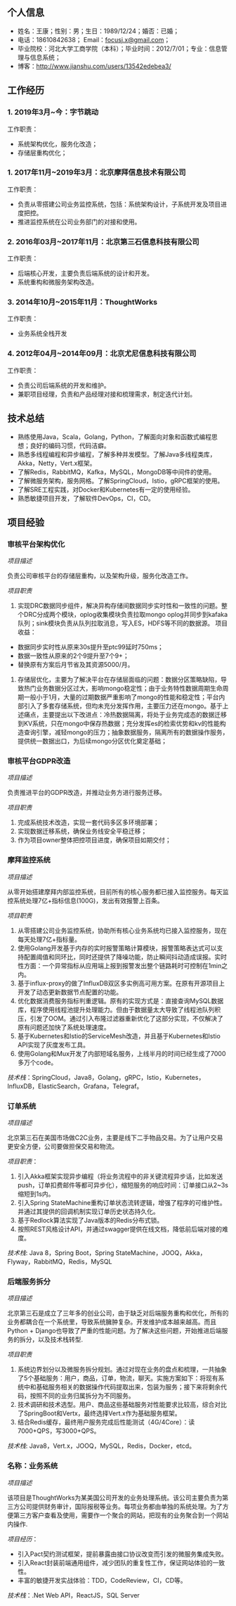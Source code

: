 ## 个人信息

- 姓名：王康；性别：男；生日：1989/12/24；婚否：已婚；
- 电话：18610842638； Email：focusj.x@gmail.com；
- 毕业院校：河北大学工商学院（本科）；毕业时间：2012/7/01；专业：信息管理与信息系统；
- 博客：http://www.jianshu.com/users/13542edebea3/

## 工作经历

### 1. 2019年3月~今：字节跳动
工作职责：
- 系统架构优化，服务化改造；
- 存储层重构优化；

### 1. 2017年11月~2019年3月：北京摩拜信息技术有限公司
工作职责：
- 负责从零搭建公司业务监控系统，包括：系统架构设计，子系统开发及项目进度把控。
- 推进监控系统在公司业务部门的对接和使用。

### 2. 2016年03月~2017年11月：北京第三石信息科技有限公司
工作职责：
- 后端核心开发，主要负责后端系统的设计和开发。
- 系统重构和微服务架构改造。

### 3. 2014年10月~2015年11月：ThoughtWorks
工作职责：
- 业务系统全栈开发

### 4. 2012年04月~2014年09月：北京尤尼信息科技有限公司
工作职责：
- 负责公司后端系统的开发和维护。
- 兼职项目经理，负责和产品经理对接和梳理需求，制定迭代计划。 

## 技术总结

- 熟练使用Java，Scala，Golang，Python，了解面向对象和函数式编程思想；良好的编码习惯，代码洁癖。
- 熟悉多线程编程和异步编程，了解多种并发模型。了解Java多线程类库，Akka，Netty，Vert.x框架。
- 了解Redis，RabbitMQ，Kafka，MySQL，MongoDB等中间件的使用。
- 了解微服务架构，服务网格。了解SpringCloud，Istio，gRPC框架的使用。
- 了解SRE工程实践，对Docker和Kubernetes有一定的使用经验。
- 熟悉敏捷项目开发，了解软件DevOps，CI，CD。

## 项目经验

### 审核平台架构优化
*项目描述*

负责公司审核平台的存储层重构，以及架构升级，服务化改造工作。

*项目职责*

1. 实现DRC数据同步组件，解决异构存储间数据同步实时性和一致性的问题。整个DRC分成两个模块，oplog收集模块负责拉取mongo oplog并同步到kafaka队列；sink模块负责从队列拉取消息，写入ES，HDFS等不同的数据源。
项目收益：
- 数据同步实时性从原来30s提升至ptc99延时750ms；
- 数据一致性从原来的2个9提升至7个9+；
- 替换原有方案后月节省及其资源5000/月。

1. 存储层优化，主要为了解决平台在存储层面临的问题：数据分区策略缺陷，导致热门业务数据分区过大，影响mongo稳定性；由于业务特性数据周期生命周期一般小于1月，大量的过期数据严重影响了mongo的性能和稳定性；平台内部引入了多套存储系统，但均未充分发挥作用，主要压力还在mongo。基于上述痛点，主要提出以下改进点：冷热数据隔离，将处于业务完成态的数据迁移到KV系统，只在mongo中保存热数据；充分发挥es的检索优势和kv的性能构造查询引擎，减轻mongo的压力；抽象数据服务，隔离所有的数据操作服务，提供统一数据出口，为后续mongo分区优化奠定基础；

### 审核平台GDPR改造

*项目描述*

负责推进平台的GDPR改造，并推动业务方进行服务迁移。

*项目职责*

1. 完成系统技术改造，实现一套代码多区多环境部署；
2. 实现数据迁移系统，确保业务线安全平稳迁移；
3. 作为项目owner整体把控项目进度，确保项目如期交付；

### 摩拜监控系统

*项目描述*

从零开始搭建摩拜内部监控系统，目前所有的核心服务都已接入监控服务。每天监控系统处理7亿+指标信息(100G)，发出有效报警上百条。

*项目职责*

1. 从零搭建公司业务监控系统，协助所有核心业务系统均已接入监控服务，现在每天处理7亿+指标量。
2. 使用Golang开发基于内存的实时报警策略计算模块，报警策略表达式可以支持配置阈值和同环比，同时还提供了降噪功能，防止瞬间抖动造成误报。实时性方面：一个异常指标从应用端上报到报警发出整个链路耗时可控制在1min之内。
3. 基于influx-proxy的做了InfluxDB双区多实例高可用方案。在原有开源项目上开发了动态更新数据节点配置的功能。
4. 优化数据消费服务指标判重逻辑。原有的实现方式是：直接查询MySQL数据库，程序使用线程池提升处理能力。但由于数据量太大导致了线程池队列积压，引发了OOM。通过引入布隆过滤器重新优化了这部分实现，不仅解决了原有问题还加快了系统处理速度。
5. 基于Kubernetes和Istio的ServiceMesh改造，并且基于Kubernetes和Istio API实现了灰度发布工具。
6. 使用Golang和Mux开发了内部短域名服务，上线半月的时间已经生成了7000多万个code。

*技术栈*：SpringCloud，Java8，Golang，gRPC，Istio，Kubernetes，InfluxDB，ElasticSearch，Grafana，Telegraf。

### 订单系统

*项目描述*

北京第三石在美国市场做C2C业务，主要是线下二手物品交易。为了让用户交易更安全方便，公司要做担保交易和物流。

*项目职责*：

1. 引入Akka框架实现异步编程（将业务流程中的非关键流程异步话，比如发送push，订单扣费邮件等都可异步化），缩短服务的响应时间：订单接口从2~3s缩短到1s内。
2. 引入Spring StateMachine重构订单状态流转逻辑，增强了程序的可维护性。并通过其提供的回调机制实现订单历史状态持久化。
3. 基于Redlock算法实现了Java版本的Redis分布式锁。
4. 按照REST风格设计API，并通过swagger提供在线文档，降低前后端对接的难度。

*技术栈*: Java 8，Spring Boot，Spring StateMachine，JOOQ，Akka，Flyway，RabbitMQ，Redis，MySQL

### 后端服务拆分

*项目描述*

北京第三石是成立了三年多的创业公司，由于缺乏对后端服务重构和优化，所有的业务都耦合在一个系统里，导致系统臃肿复杂。开发维护成本越来越高。而且Python + Django也导致了严重的性能问题。为了解决这些问题，开始推进后端服务的拆分，以及技术栈转型.

*项目职责*

1. 系统边界划分以及微服务拆分规划。通过对现在业务的盘点和梳理，一共抽象了5个基础服务：用户，商品，订单，物流，聊天。实施方案如下：将现有系统中和基础服务相关的数据操作代码提取出来，包装为服务；接下来将剩余代码，按照不同的业务归属拆分为不同服务。
2. 技术调研和技术选型。用户、商品这些基础服务对性能要求比较高，综合对比了SpringBoot和Vertx，最终选择Vert.x作为基础服务框架。
3. 结合Redis缓存，最终用户服务完成后性能测试（4G/4Core）：读7000+QPS，写3000+QPS。
   
*技术栈*: Java8，Vert.x，JOOQ，MySQL，Redis，Docker，etcd。

### 名称：业务系统

*项目描述*

该项目是ThoughtWorks为某美国公司开发的业务处理系统。该公司主要负责为第三方公司提供财务审计，国际报税等业务。每项业务都由单独的系统处理。为了方便第三方客户查看及使用，需要作一个聚合的网站，把现有的业务聚合到一个网站内操作.

*项目经历*：

- 引入Pact契约测试框架，提前暴露由接口协议改变而引发的微服务集成失败。
- 引入React封装前端通用组件，减少团队的重复性工作，保证网站体验的一致性。
- 丰富的敏捷开发实战体验：TDD，CodeReview，CI，CD等。

*技术栈*：.Net Web API，ReactJS，SQL Server
